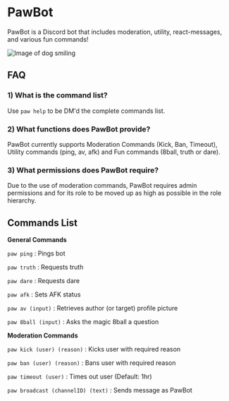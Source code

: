 # PawBot
PawBot is a Discord bot that includes moderation, utility, react-messages, and various fun commands! 

![Image of dog smiling](https://i.imgur.com/Wfm9pl8.png)
 
 ## **FAQ**
 
 ### **1) What is the command list?**
 
   Use `paw help` to be DM'd the complete commands list.
    
 ### **2) What functions does PawBot provide?**
 
   PawBot currently supports Moderation Commands (Kick, Ban, Timeout), Utility commands (ping, av, afk) and Fun commands (8ball, truth or dare).

 ### **3) What permissions does PawBot require?**
 
   Due to the use of moderation commands, PawBot requires admin permissions and for its role to be moved up as high as possible in the role hierarchy.
   
## Commands List

**General Commands**

`paw ping` : Pings bot

`paw truth` : Requests truth


`paw dare` : Requests dare


`paw afk` : Sets AFK status


`paw av (input)` : Retrieves author (or target) profile picture


`paw 8ball (input)` : Asks the magic 8ball a question

**Moderation Commands**

`paw kick (user) (reason)` : Kicks user with required reason

`paw ban (user) (reason)` : Bans user with required reason

`paw timeout (user)` : Times out user (Default: 1hr)

`paw broadcast (channelID) (text)` : Sends message as PawBot
